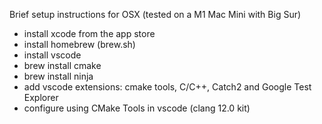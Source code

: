 

Brief setup instructions for OSX (tested on a M1 Mac Mini with Big Sur)
- install xcode from the app store
- install homebrew (brew.sh)
- install vscode
- brew install cmake
- brew install ninja
- add vscode extensions: cmake tools, C/C++, Catch2 and Google Test Explorer
- configure using CMake Tools in vscode (clang 12.0 kit)


